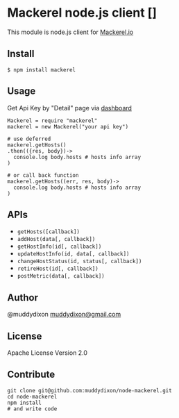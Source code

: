 # Mackerel node.js client []

This module is node.js client for [Mackerel.io](https://mackerel.io/)

## Install

```shell
$ npm install mackerel
```

## Usage

Get Api Key by "Detail" page via [dashboard](https://mackerel.io/my/dashboard)

```coffee-script
Mackerel = require "mackerel"
mackerel = new Mackerel("your api key")

# use deferred
mackerel.getHosts()
.then(({res, body})->
  console.log body.hosts # hosts info array
)

# or call back function
mackerel.getHosts((err, res, body)->
  console.log body.hosts # hosts info array
)
```

## APIs

* `getHosts([callback])`
* `addHost(data[, callback])`
* `getHostInfo(id[, callback])`
* `updateHostInfo(id, data[, callback])`
* `changeHostStatus(id, status[, callback])`
* `retireHost(id[, callback])`
* `postMetric(data[, callback])`

## Author

@muddydixon <muddydixon@gmail.com>

## License

Apache License Version 2.0

## Contribute

```shell
git clone git@github.com:muddydixon/node-mackerel.git
cd node-mackerel
npm install
# and write code
```
